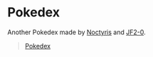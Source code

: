 # Pokedex

Another Pokedex made by <a href="https://github.com/noctyris" title="code">Noctyris</a> and <a href="https://github.com/jf2-0" title="indexation">JF2-0</a>.

> [Pokedex](https://pokedex-he.vercel.app)
